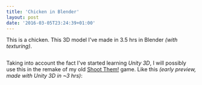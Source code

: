 ```yaml
---
title: 'Chicken in Blender'
layout: post
date: '2016-03-05T23:24:39+01:00'
---
```


This is a chicken. This 3D model I've made in 3.5 hrs in Blender *(with texturing)*.

<div class="text-center">
    <img src="{{ '/images/chicken_render1.png' | prepend: site.baseurl }}" alt="" class="img-responsive">
</div>

<div class="vspace"></div>

Taking into account the fact I've started learning *Unity 3D*, I will possibly use this
in the remake of my old <a href="{% post_url 2015-04-06-shootthem %}">Shoot Them!</a> game.
Like this *(early preview, made with Unity 3D in ~3 hrs)*:

<div class="text-center">
    <img src="{{ '/images/ShootThem1.2-screen1.png' | prepend: site.baseurl }}" alt="" class="img-responsive">
</div>
